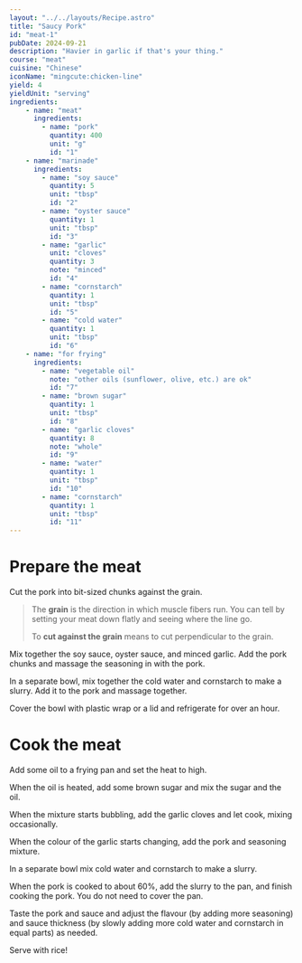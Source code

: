 ```yaml
---
layout: "../../layouts/Recipe.astro"
title: "Saucy Pork"
id: "meat-1"
pubDate: 2024-09-21
description: "Havier in garlic if that's your thing."
course: "meat"
cuisine: "Chinese"
iconName: "mingcute:chicken-line"
yield: 4
yieldUnit: "serving"
ingredients:
    - name: "meat"
      ingredients:
        - name: "pork"
          quantity: 400
          unit: "g"
          id: "1"
    - name: "marinade"
      ingredients:
        - name: "soy sauce"
          quantity: 5
          unit: "tbsp"
          id: "2"
        - name: "oyster sauce"
          quantity: 1
          unit: "tbsp"
          id: "3"
        - name: "garlic"
          unit: "cloves"
          quantity: 3
          note: "minced"
          id: "4"
        - name: "cornstarch"
          quantity: 1
          unit: "tbsp"
          id: "5"
        - name: "cold water"
          quantity: 1
          unit: "tbsp"
          id: "6"
    - name: "for frying"
      ingredients: 
        - name: "vegetable oil"
          note: "other oils (sunflower, olive, etc.) are ok"
          id: "7"
        - name: "brown sugar"
          quantity: 1
          unit: "tbsp"
          id: "8"
        - name: "garlic cloves"
          quantity: 8
          note: "whole"
          id: "9"
        - name: "water"
          quantity: 1
          unit: "tbsp"
          id: "10"
        - name: "cornstarch"
          quantity: 1
          unit: "tbsp"
          id: "11"
---
```

# Prepare the meat
Cut the <span class="ingredient" data-id="1">pork</span> into bit-sized chunks against the grain.
> The **grain** is the direction in which muscle fibers run. You can tell by setting your meat down flatly and seeing where the line go. 
>
> To **cut against the grain** means to cut perpendicular to the grain.

Mix together the <span class="ingredient" data-id="2">soy sauce</span>, <span class="ingredient" data-id="3">oyster sauce</span>, and <span class="ingredient" data-id="4">minced garlic</span>. Add the pork chunks and massage the seasoning in with the pork.

In a separate bowl, mix together the <span class="ingredient" data-id="6">cold water</span> and <span class="ingredient" data-id="5">cornstarch</span> to make a slurry. Add it to the pork and massage together.

Cover the bowl with plastic wrap or a lid and refrigerate for over an hour.

# Cook the meat
Add some <span class="ingredient" data-id="7">oil</span> to a frying pan and set the heat to high.

When the oil is heated, add some <span class="ingredient" data-id="8">brown sugar</span> and mix the sugar and the oil.

When the mixture starts bubbling, add the <span class="ingredient" data-id="9">garlic cloves</span> and let cook, mixing occasionally. 

When the colour of the garlic starts changing, add the pork and seasoning mixture.

In a separate bowl mix <span class="ingredient" data-id="10">cold water</span> and <span class="ingredient" data-id="11">cornstarch</span> to make a slurry.

When the pork is cooked to about 60%, add the slurry to the pan, and finish cooking the pork. You do not need to cover the pan.

Taste the pork and sauce and adjust the flavour (by adding more seasoning) and sauce thickness (by slowly adding more cold water and cornstarch in equal parts) as needed.

Serve with rice!